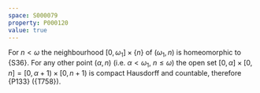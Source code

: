 ```yaml
---
space: S000079
property: P000120
value: true
---
```


For $n<\omega$ the neighbourhood $[0,\omega_1]\times\{n\}$ of $(\omega_1,n)$ is homeomorphic to {S36}.
For any other point $(\alpha,n)$ (i.e. $\alpha<\omega_1$, $n\leq \omega$) the open set $[0,\alpha]\times[0,n]=[0,\alpha+1)\times[0,n+1)$ is compact Hausdorff and countable, therefore {P133} ({T758}).
